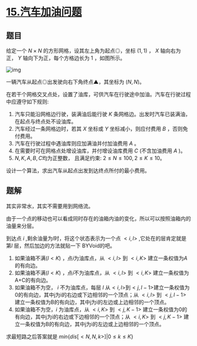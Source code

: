 # [$15.$汽车加油问题](https://www.luogu.org/problemnew/show/P4009)

## 题目

给定一个 $N \times N$ 的方形网格，设其左上角为起点◎，坐标 $(1,1)$ ， $X$ 轴向右为正， $Y$ 轴向下为正，每个方格边长为 $1$ ，如图所示。

![img](https://cdn.luogu.org/upload/pic/12156.png)

一辆汽车从起点◎出发驶向右下角终点▲，其坐标为 $(N,N)$。

在若干个网格交叉点处，设置了油库，可供汽车在行驶途中加油。汽车在行驶过程中应遵守如下规则:

1.  汽车只能沿网格边行驶，装满油后能行驶 $K$ 条网格边。出发时汽车已装满油，在起点与终点处不设油库。
2.  汽车经过一条网格边时，若其 $X$ 坐标或 $Y$ 坐标减小，则应付费用 $B$ ，否则免付费用。
3.  汽车在行驶过程中遇油库则应加满油并付加油费用 $A$ 。
4.  在需要时可在网格点处增设油库，并付增设油库费用 $C$ (不含加油费用 $A$ )。
5.  $N,K,A,B,C$均为正整数， 且满足约束: $2\leq N\leq 100,2 \leq K \leq 10$。

设计一个算法，求出汽车从起点出发到达终点所付的最小费用。

## 题解

其实非常水，其实不需要用到网络流。

由于一个点的移动也可以看成同时存在的油箱内油的变化，所以可以按照油箱内的油量来分层。

到达点 $i$ ,剩余油量为$l$时，将这个状态表示为一个点 $<i,l>$ ,它处在的层肯定就是第$l$ 层，然后加边的方法就贴一下 BYVoid的吧。

1.  如果油箱不满$(l<K)$ ，点$i$为油库点，从 $<i,l>$ 到 $<i,K>$ 建立一条权值为$A$的有向边。
2.  如果油箱不满$(l<K)$ ，点$i$不为油库点，从 $<i,l>$ 到 $<i,K>$ 建立一条权值为A+C的有向边。 
3.  如果油箱不为空， $i$ 不为油库点，每层 $l$ 从$<i,l>$到$<j,l-1>$建立一条权值为0的有向边，其中j为i的右边或下边相邻的一个顶点；从 $<i,l>$ 到 $<j,l-1>$ 建立一条权值为B的有向边，其中j为i的左边或上边相邻的一个顶点。
4.  如果油箱不为空，$i$ 为油库点，从 $<i,K>$ 到 $<j,K-1>$ 建立一条权值为0的有向边，其中j为i的右边或下边相邻的一个顶点；从 $<i,K>$ 到 $<j,K-1>$ 建立一条权值为B的有向边，其中j为i的左边或上边相邻的一个顶点。

求最短路之后答案就是 $min\{dis[<N,N,k>]|0\leq k \leq K\}$
